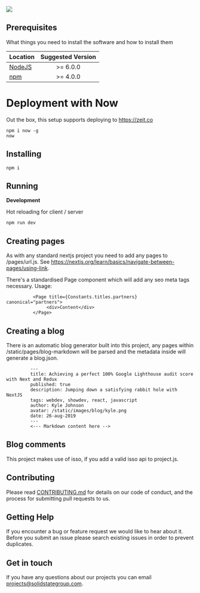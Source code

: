 <img src="http://g.recordit.co/TY8wciTsQH.gif"/>


## Prerequisites

What things you need to install the software and how to install them


| Location                                                     | Suggested Version       |
| -------------                                                |:-------------:|
| <a href="https://nodejs.org/en/">NodeJS</a>                     | >= 6.0.0 |
| <a href="https://nodejs.org/en/">npm</a>                        | >= 4.0.0 |

# Deployment with Now
Out the box, this setup supports deploying to https://zeit.co
```$xslt
npm i now -g
now
```

## Installing
```
npm i
```

## Running
**Development**

Hot reloading for client / server
```
npm run dev
```

## Creating pages

As with any standard nextjs project you need to add any pages to /pages/url.js. See https://nextjs.org/learn/basics/navigate-between-pages/using-link.

There's a standardised Page component which will add any seo meta tags necessary. Usage:

```$xslt
          <Page title={Constants.titles.partners} canonical="partners">
               <div>Content</div>
          </Page>
```


## Creating a blog

There is an automatic blog generator built into this project, any pages within /static/pages/blog-markdown will be parsed and the metadata inside will generate a blog.json.



```$xslt
         ---
         title: Achieving a perfect 100% Google Lighthouse audit score with Next and Redux
         published: true
         description: Jumping down a satisfying rabbit hole with NextJS
         tags: webdev, showdev, react, javascript
         author: Kyle Johnson
         avatar: /static/images/blog/kyle.png
         date: 26-aug-2019
         ---
         <--- Markdown content here -->
```

## Blog comments

This project makes use of isso, if you add a valid isso api to project.js.

## Contributing

Please read [CONTRIBUTING.md](https://gist.github.com/kyle-ssg/c36a03aebe492e45cbd3eefb21cb0486) for details on our code of conduct, and the process for submitting pull requests to us.

## Getting Help

If you encounter a bug or feature request we would like to hear about it. Before you submit an issue please search existing issues in order to prevent duplicates.

## Get in touch

If you have any questions about our projects you can email <a href="mailto:projects@solidstategroup.com">projects@solidstategroup.com</a>.
